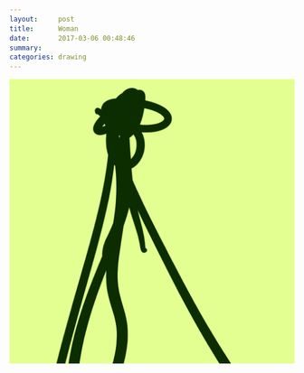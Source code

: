 ```yaml
---
layout:     post
title:      Woman
date:       2017-03-06 00:48:46
summary:    
categories: drawing
---
```

![Woman](/images/diary/Woman.png ".")
